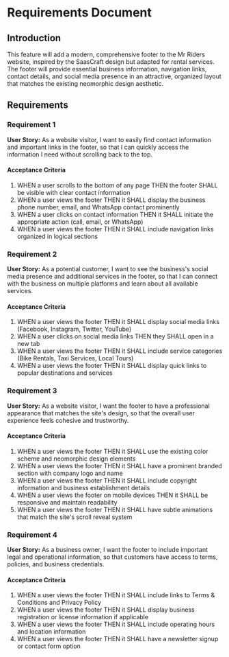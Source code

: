 # Requirements Document

## Introduction

This feature will add a modern, comprehensive footer to the Mr Riders website, inspired by the SaasCraft design but adapted for rental services. The footer will provide essential business information, navigation links, contact details, and social media presence in an attractive, organized layout that matches the existing neomorphic design aesthetic.

## Requirements

### Requirement 1

**User Story:** As a website visitor, I want to easily find contact information and important links in the footer, so that I can quickly access the information I need without scrolling back to the top.

#### Acceptance Criteria

1. WHEN a user scrolls to the bottom of any page THEN the footer SHALL be visible with clear contact information
2. WHEN a user views the footer THEN it SHALL display the business phone number, email, and WhatsApp contact prominently
3. WHEN a user clicks on contact information THEN it SHALL initiate the appropriate action (call, email, or WhatsApp)
4. WHEN a user views the footer THEN it SHALL include navigation links organized in logical sections

### Requirement 2

**User Story:** As a potential customer, I want to see the business's social media presence and additional services in the footer, so that I can connect with the business on multiple platforms and learn about all available services.

#### Acceptance Criteria

1. WHEN a user views the footer THEN it SHALL display social media links (Facebook, Instagram, Twitter, YouTube)
2. WHEN a user clicks on social media links THEN they SHALL open in a new tab
3. WHEN a user views the footer THEN it SHALL include service categories (Bike Rentals, Taxi Services, Local Tours)
4. WHEN a user views the footer THEN it SHALL display quick links to popular destinations and services

### Requirement 3

**User Story:** As a website visitor, I want the footer to have a professional appearance that matches the site's design, so that the overall user experience feels cohesive and trustworthy.

#### Acceptance Criteria

1. WHEN a user views the footer THEN it SHALL use the existing color scheme and neomorphic design elements
2. WHEN a user views the footer THEN it SHALL have a prominent branded section with company logo and name
3. WHEN a user views the footer THEN it SHALL include copyright information and business establishment details
4. WHEN a user views the footer on mobile devices THEN it SHALL be responsive and maintain readability
5. WHEN a user views the footer THEN it SHALL have subtle animations that match the site's scroll reveal system

### Requirement 4

**User Story:** As a business owner, I want the footer to include important legal and operational information, so that customers have access to terms, policies, and business credentials.

#### Acceptance Criteria

1. WHEN a user views the footer THEN it SHALL include links to Terms & Conditions and Privacy Policy
2. WHEN a user views the footer THEN it SHALL display business registration or license information if applicable
3. WHEN a user views the footer THEN it SHALL include operating hours and location information
4. WHEN a user views the footer THEN it SHALL have a newsletter signup or contact form option